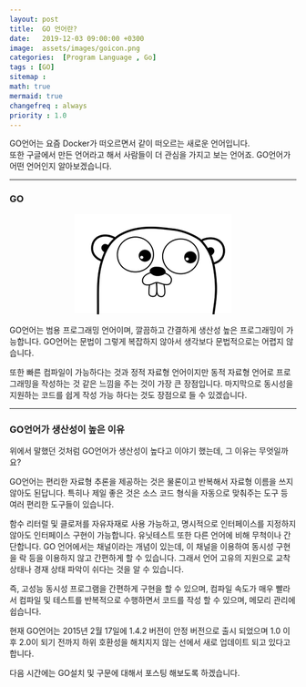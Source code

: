```yaml
---
layout: post
title:  GO 언어란?
date:   2019-12-03 09:00:00 +0300
image:  assets/images/goicon.png
categories:  [Program Language , Go]
tags : [GO]
sitemap :
math: true
mermaid: true
changefreq : always
priority : 1.0
---
```


GO언어는 요즘 Docker가 떠오르면서 같이 떠오르는 새로운 언어입니다.   
또한 구글에서 만든 언어라고 해서 사람들이 더 관심을 가지고 보는 언어죠. GO언어가 어떤 언어인지 알아보겠습니다.  

-------


### GO   


<center><img src="../assets//images/goicon.png" ></center>  



GO언어는 범용 프로그래밍 언어이며, 깔끔하고 간결하게 생산성 높은 프로그래밍이 가능합니다. GO언어는 문법이 그렇게 복잡하지 않아서 생각보다 문법적으로는 어렵지 않습니다.  

또한 빠른 컴파일이 가능하다는 것과 정적 자료형 언어이지만 동적 자료형 언어로 프로그래밍을 작성하는 것 같은 느낌을 주는 것이 가장 큰 장점입니다. 마지막으로 동시성을 지원하는 코드를 쉽게 작성 가능 하다는 것도 장점으로 들 수 있겠습니다.  

-------


### GO언어가 생산성이 높은 이유  


위에서 말했던 것처럼 GO언어가 생산성이 높다고 이야기 했는데, 그 이유는 무엇일까요?

GO언어는 편리한 자료형 추론을 제공하는 것은 물론이고 반복해서 자료형 이름을 쓰지 않아도 된답니다. 특히나 제일 좋은 것은 소스 코드 형식을 자동으로 맞춰주는 도구 등 여러 편리한 도구들이 있습니다.

함수 리터럴 및 클로저를 자유자재로 사용 가능하고, 명시적으로 인터페이스를 지정하지 않아도 인터페이스 구현이 가능합니다. 유닛테스트 또한 다른 언어에 비해 무척이나 간단합니다. GO 언어에서는 채널이라는 개념이 있는데, 이 채널을 이용하여 동시성 구현을 락 등을 이용하지 않고 간편하게 할 수 있습니다. 그래서 언어 고유의 지원으로 교착 상태나 경재 상태 파악이 쉬다는 것을 알 수 있습니다.  

즉, 고성능 동시성 프로그램을 간편하게 구현을 할 수 있으며, 컴파일 속도가 매우 빨라서 컴파일 및 테스트를 반복적으로 수행하면서 코드를 작성 할 수 있으며, 메모리  관리에 쉽습니다.

현재 GO언어는 2015년 2월 17일에 1.4.2 버전이 안정 버전으로 출시 되었으며 1.0 이후 2.0이 되기 전까지 하위 호환성을 해치지지 않는 선에서 새로 업데이트 되고 있다고 합니다. 

다음 시간에는 GO설치 및 구문에 대해서 포스팅 해보도록 하겠습니다.  

